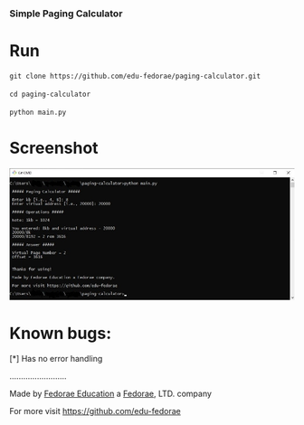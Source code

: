 ### Simple Paging Calculator

# Run
```
git clone https://github.com/edu-fedorae/paging-calculator.git

cd paging-calculator

python main.py
```
# Screenshot
![Screenshot](Screenshot.jpg)

# Known bugs:
[*] Has no error handling

.........................

Made by [Fedorae Education](https://edu.fedorae.com) a [Fedorae](https://fedorae.com), LTD. company

For more visit https://github.com/edu-fedorae
